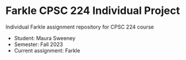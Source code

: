 # Farkle CPSC 224 Individual Project

Individual Farkle assignment repository for CPSC 224 course

- Student:  Maura Sweeney
- Semester: Fall 2023
- Current assignment: Farkle

